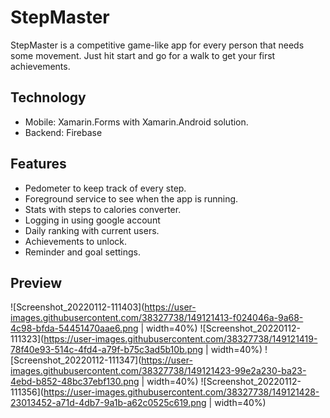 # StepMaster
StepMaster is a competitive game-like app for every person that needs some movement. Just hit start and go for a walk to get your first achievements.

## Technology
- Mobile: Xamarin.Forms with Xamarin.Android solution.
- Backend: Firebase

## Features
- Pedometer to keep track of every step.
- Foreground service to see when the app is running.
- Stats with steps to calories converter.
- Logging in using google account
- Daily ranking with current users.
- Achievements to unlock.
- Reminder and goal settings.

## Preview
![Screenshot_20220112-111403](https://user-images.githubusercontent.com/38327738/149121413-f024046a-9a68-4c98-bfda-54451470aae6.png | width=40%)
![Screenshot_20220112-111323](https://user-images.githubusercontent.com/38327738/149121419-78f40e93-514c-4fd4-a79f-b75c3ad5b10b.png | width=40%)
![Screenshot_20220112-111347](https://user-images.githubusercontent.com/38327738/149121423-99e2a230-ba23-4ebd-b852-48bc37ebf130.png | width=40%)
![Screenshot_20220112-111356](https://user-images.githubusercontent.com/38327738/149121428-23013452-a71d-4db7-9a1b-a62c0525c619.png | width=40%)
